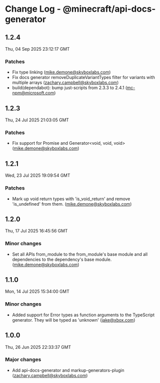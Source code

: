 # Change Log - @minecraft/api-docs-generator

<!-- This log was last generated on Thu, 04 Sep 2025 23:12:17 GMT and should not be manually modified. -->

<!-- Start content -->

## 1.2.4

Thu, 04 Sep 2025 23:12:17 GMT

### Patches

- Fix type linking (mike.demone@skyboxlabs.com)
- Fix docs generator removeDuplicateVariantTypes filter for variants with multiple arrays (zachary.campbell@skyboxlabs.com)
- build(dependabot): bump just-scripts from 2.3.3 to 2.4.1 (mc-npm@microsoft.com)

## 1.2.3

Thu, 24 Jul 2025 21:03:05 GMT

### Patches

- Fix support for Promise<void> and Generator<void, void, void> (mike.demone@skyboxlabs.com)

## 1.2.1

Wed, 23 Jul 2025 19:09:54 GMT

### Patches

- Mark up void return types with 'is_void_return' and remove 'is_undefined' from them. (mike.demone@skyboxlabs.com)

## 1.2.0

Thu, 17 Jul 2025 16:45:56 GMT

### Minor changes

- Set all APIs from_module to the from_module's base module and all dependencies to the dependency's base module. (mike.demone@skyboxlabs.com)

## 1.1.0

Mon, 14 Jul 2025 15:34:00 GMT

### Minor changes

- Added support for Error types as function arguments to the TypeScript generator.  They will be typed as 'unknown' (jake@xbox.com)

## 1.0.0

Thu, 26 Jun 2025 22:33:37 GMT

### Major changes

- Add api-docs-generator and markup-generators-plugin (zachary.campbell@skyboxlabs.com)
